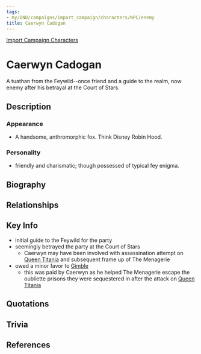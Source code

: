```yaml
---
tags:
- my/DND/campaigns/import_campaign/characters/NPC/enemy
title: Caerwyn Cadogan
---
```


[Import Campaign Characters](/dnd/characters/)

# Caerwyn Cadogan

A tuathan from the Feywild--once friend and a guide to the realm, now enemy after his betrayal at the Court of Stars.

## Description

### Appearance

- A handsome, anthromorphic fox. Think Disney Robin Hood.

### Personality

- friendly and charismatic; though possessed of typical fey enigma.

## Biography

## Relationships

## Key Info

- initial guide to the Feywild for the party
- seemingly betrayed the party at the Court of Stars
    - Caerwyn may have been involved with assassination attempt on [Queen Titania](/dnd/characters/npcs/queen-titania/) and subsequent frame up of The Menagerie
- owed a minor favor to [Gimble](/dnd/characters/gimble-the-diviner/)
    - this was paid by Caerwyn as he helped The Menagerie escape the oubliette prisons they were sequestered in after the attack on [Queen Titania](/dnd/characters/npcs/queen-titania/)

## Quotations

## Trivia

## References